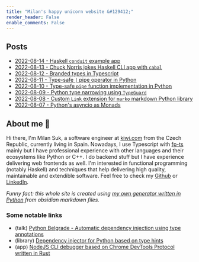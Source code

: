 ```yaml
---
title: "Milan's happy unicorn website &#129412;"
render_header: False
enable_comments: False
---
```

## Posts

- [2022-08-14 - Haskell `conduit` example app](blog/posts/2022/08-august/2022-08-14)
- [2022-08-13 - Chuck Norris jokes Haskell CLI app with `cabal`](blog/posts/2022/08-august/2022-08-13)
- [2022-08-12 - Branded types in Typescript](blog/posts/2022/08-august/2022-08-12)
- [2022-08-11 - Type-safe `|` pipe operator in Python](blog/posts/2022/08-august/2022-08-11)
- [2022-08-10 - Type-safe `pipe` function implementation in Python](blog/posts/2022/08-august/2022-08-10)
- [2022-08-09 - Python type narrowing using `TypeGuard`](blog/posts/2022/08-august/2022-08-09)
- [2022-08-08 - Custom `Link` extension for `marko` markdown Python library](blog/posts/2022/08-august/2022-08-08)
- [2022-08-07 - Python's asyncio as Monads](blog/posts/2022/08-august/2022-08-07)

## About me &#128556; 

Hi there, I'm Milan Suk, a software engineer at [kiwi.com](https://www.kiwi.com/) from the Czech Republic, currently living in Spain. Nowadays, I use Typescript with [fp-ts](https://github.com/gcanti/fp-ts) mainly but I have professional experience with other languages and their ecosystems like Python or C++. I do backend stuff but I have experience delivering web frontends as well. I'm interested in functional programming (notably Haskell) and techniques that help delivering high quality, maintainable and extendible software. Feel free to check my [Github](https://github.com/sukovanej) or [LinkedIn](https://www.linkedin.com/in/milan-suk/).

*Funny fact: this whole site is created using [my own generator written in Python](https://github.com/sukovanej/sukovanej.github.io/tree/main/blog-generator) from obsidian markdown files.*

### Some notable links

- (talk) [Python Belgrade - Automatic dependency injection using type annotations](https://www.youtube.com/watch?v=rTlztgheLIE&t=946s)
- (library) [Dependency injector for Python based on type hints](https://github.com/sukovanej/inseminator)
- (app) [NodeJS CLI debugger based on Chrome DevTools Protocol written in Rust](https://github.com/sukovanej/node-debug)